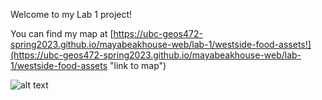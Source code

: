 Welcome to my Lab 1 project!

You can find my map at [https://ubc-geos472-spring2023.github.io/mayabeakhouse-web/lab-1/westside-food-assets!](https://ubc-geos472-spring2023.github.io/mayabeakhouse-web/lab-1/westside-food-assets "link to map")

![alt text](https://ubc-geos472-spring2023.github.io/mayabeakhouse-web/lab-1/food-asset-map-screenshot.png "screenshot of map")
